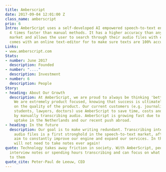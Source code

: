 ```yaml
---
title: Amberscript
date: 2017-09-04 12:01:00 Z
class_name: amberscript
prio: 6
Intro: AmberScript uses a self-developed AI empowered speech-to-text engine that transcribes
  4 times faster than manual methods. It has a higher accuracy than any other in the
  market and allows the user to search through their audio files with ease. It also
  comes with an online text-editor for to make sure texts are 100% accurate.
Links:
- www.amberscript.com
Stats:
- number: June 2017
  description: Founded
- number: "...."
  description: Investment
- number: 6
  description: People
Story:
- heading: About Our Growth
  description: At AmberScript, we are proud to always be thinking 'better and bigger'.
    We are extremely product focused, knowing that success is ultimately dependent
    on the quality of the product. Our current customers (e.g. journalists, scientists,
    students, lawyers, doctors) use AmberScript to save time, costs and headache caused
    by manually transcribing audio. AmberScript is growing fast due to our strong
    uptake in the Netherlands and our recent push abroad.
- heading: In the future
  description: Our goal is to make writing redundant. Transcribing interviews and
    audio files is a first stronghold in the speech-to-text market, after which we
    aim to constantly improve our engine and expand our services. In the future, you
    will not need to take notes ever again!
quote: Technology takes away friction in society. With AmberScript, people avoid taking
  interview notes or spending hours transcribing and can focus on what is truly important
  to them
quote_cite: Peter-Paul de Leeuw, CEO
---
```



